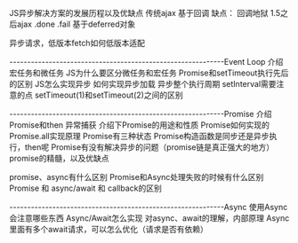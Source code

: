 JS异步解决方案的发展历程以及优缺点
    传统ajax 基于回调             缺点： 回调地狱
    1.5之后ajax .done .fail  基于deferred对象

异步请求，低版本fetch如何低版本适配

------------------------------------------------------------Event Loop
介绍宏任务和微任务 JS为什么要区分微任务和宏任务
Promise和setTimeout执行先后的区别
JS怎么实现异步 如何实现异步加载 异步整个执行周期
setInterval需要注意的点
setTimeout(1)和setTimeout(2)之间的区别

------------------------------------------------------------Promise
介绍Promise和then 异常捕获     介绍下Promise的用途和性质
Promise如何实现的
Promise.all实现原理
Promise有三种状态
Promise构造函数是同步还是异步执行，then呢
Promise有没有解决异步的问题（promise链是真正强大的地方）promise的精髓，以及优缺点

promise、async有什么区别
Promise和Async处理失败的时候有什么区别
Promise 和 async/await 和 callback的区别

------------------------------------------------------------Async
使用Async会注意哪些东西
Async/Await怎么实现
对async、await的理解，内部原理
Async里面有多个await请求，可以怎么优化（请求是否有依赖）
